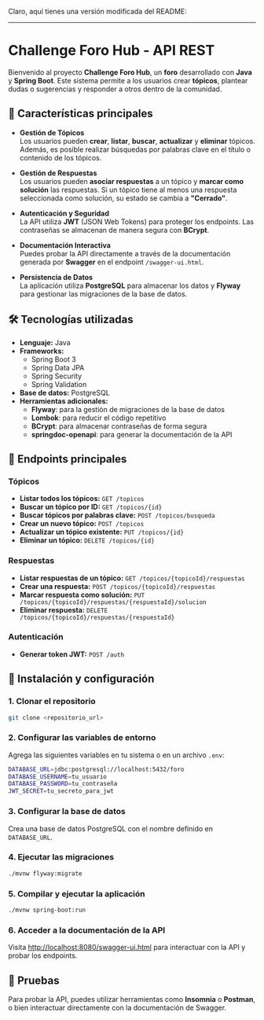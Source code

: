 Claro, aquí tienes una versión modificada del README:

---

# Challenge Foro Hub - API REST

Bienvenido al proyecto **Challenge Foro Hub**, un **foro** desarrollado con **Java** y **Spring Boot**. Este sistema permite a los usuarios crear **tópicos**, plantear dudas o sugerencias y responder a otros dentro de la comunidad.

## 🚀 Características principales

- **Gestión de Tópicos**  
  Los usuarios pueden **crear**, **listar**, **buscar**, **actualizar** y **eliminar** tópicos. Además, es posible realizar búsquedas por palabras clave en el título o contenido de los tópicos.

- **Gestión de Respuestas**  
  Los usuarios pueden **asociar respuestas** a un tópico y **marcar como solución** las respuestas. Si un tópico tiene al menos una respuesta seleccionada como solución, su estado se cambia a **"Cerrado"**.

- **Autenticación y Seguridad**  
  La API utiliza **JWT** (JSON Web Tokens) para proteger los endpoints. Las contraseñas se almacenan de manera segura con **BCrypt**.

- **Documentación Interactiva**  
  Puedes probar la API directamente a través de la documentación generada por **Swagger** en el endpoint `/swagger-ui.html`.

- **Persistencia de Datos**  
  La aplicación utiliza **PostgreSQL** para almacenar los datos y **Flyway** para gestionar las migraciones de la base de datos.

## 🛠️ Tecnologías utilizadas

- **Lenguaje:** Java 
- **Frameworks:**
    - Spring Boot 3
    - Spring Data JPA
    - Spring Security
    - Spring Validation
- **Base de datos:** PostgreSQL
- **Herramientas adicionales:**
    - **Flyway**: para la gestión de migraciones de la base de datos
    - **Lombok**: para reducir el código repetitivo
    - **BCrypt**: para almacenar contraseñas de forma segura
    - **springdoc-openapi**: para generar la documentación de la API

## 🔧 Endpoints principales

### Tópicos
- **Listar todos los tópicos:** `GET /topicos`
- **Buscar un tópico por ID:** `GET /topicos/{id}`
- **Buscar tópicos por palabras clave:** `POST /topicos/busqueda`
- **Crear un nuevo tópico:** `POST /topicos`
- **Actualizar un tópico existente:** `PUT /topicos/{id}`
- **Eliminar un tópico:** `DELETE /topicos/{id}`

### Respuestas
- **Listar respuestas de un tópico:** `GET /topicos/{topicoId}/respuestas`
- **Crear una respuesta:** `POST /topicos/{topicoId}/respuestas`
- **Marcar respuesta como solución:** `PUT /topicos/{topicoId}/respuestas/{respuestaId}/solucion`
- **Eliminar respuesta:** `DELETE /topicos/{topicoId}/respuestas/{respuestaId}`

### Autenticación
- **Generar token JWT:** `POST /auth`

## 📝 Instalación y configuración

### 1. Clonar el repositorio

```bash
git clone <repositorio_url>
```

### 2. Configurar las variables de entorno

Agrega las siguientes variables en tu sistema o en un archivo `.env`:

```bash
DATABASE_URL=jdbc:postgresql://localhost:5432/foro
DATABASE_USERNAME=tu_usuario
DATABASE_PASSWORD=tu_contraseña
JWT_SECRET=tu_secreto_para_jwt
```

### 3. Configurar la base de datos

Crea una base de datos PostgreSQL con el nombre definido en `DATABASE_URL`.

### 4. Ejecutar las migraciones

```bash
./mvnw flyway:migrate
```

### 5. Compilar y ejecutar la aplicación

```bash
./mvnw spring-boot:run
```

### 6. Acceder a la documentación de la API

Visita [http://localhost:8080/swagger-ui.html](http://localhost:8080/swagger-ui.html) para interactuar con la API y probar los endpoints.

## 🧪 Pruebas

Para probar la API, puedes utilizar herramientas como **Insomnia** o **Postman**, o bien interactuar directamente con la documentación de Swagger.
